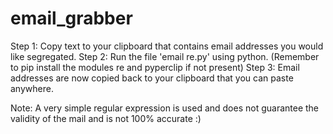 # email_grabber

Step 1:
  Copy text to your clipboard that contains email addresses you would like segregated.
Step 2:
  Run the file 'email re.py' using python. (Remember to pip install the modules re and pyperclip if not present)
Step 3:
  Email addresses are now copied back to your clipboard that you can paste anywhere.
  
Note: A very simple regular expression is used and does not guarantee the validity of the mail and is not 100% accurate :)

